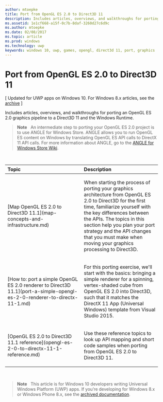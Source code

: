 ```yaml
---
author: mtoepke
title: Port from OpenGL ES 2.0 to Direct3D 11
description: Includes articles, overviews, and walkthroughs for porting an OpenGL ES 2.0 graphics pipeline to a Direct3D 11 and the Windows Runtime.
ms.assetid: 1e1cf668-a15f-0c7b-8daf-3260d27c6d9c
ms.author: mtoepke
ms.date: 02/08/2017
ms.topic: article
ms.prod: windows
ms.technology: uwp
keywords: windows 10, uwp, games, opengl, direct3d 11, port, graphics
---
```


# Port from OpenGL ES 2.0 to Direct3D 11


\[ Updated for UWP apps on Windows 10. For Windows 8.x articles, see the [archive](http://go.microsoft.com/fwlink/p/?linkid=619132) \]

Includes articles, overviews, and walkthroughs for porting an OpenGL ES 2.0 graphics pipeline to a Direct3D 11 and the Windows Runtime.

> **Note**   An intermediate step to porting your OpenGL ES 2.0 project is to use ANGLE for Windows Store. ANGLE allows you to run OpenGL ES content on Windows by translating OpenGL ES API calls to DirectX 11 API calls. For more information about ANGLE, go to the [ANGLE for Windows Store Wiki](http://go.microsoft.com/fwlink/p/?linkid=618387).

 

<table>
<colgroup>
<col width="50%" />
<col width="50%" />
</colgroup>
<thead>
<tr class="header">
<th align="left">Topic</th>
<th align="left">Description</th>
</tr>
</thead>
<tbody>
<tr class="odd">
<td align="left"><p>[Map OpenGL ES 2.0 to Direct3D 11.1](map-concepts-and-infrastructure.md)</p></td>
<td align="left"><p>When starting the process of porting your graphics architecture from OpenGL ES 2.0 to Direct3D for the first time, familiarize yourself with the key differences between the APIs. The topics in this section help you plan your port strategy and the API changes that you must make when moving your graphics processing to Direct3D.</p></td>
</tr>
<tr class="even">
<td align="left"><p>[How to: port a simple OpenGL ES 2.0 renderer to Direct3D 11.1](port-a-simple-opengl-es-2-0-renderer-to-directx-11-1.md)</p></td>
<td align="left"><p>For this porting exercise, we'll start with the basics: bringing a simple renderer for a spinning, vertex-shaded cube from OpenGL ES 2.0 into Direct3D, such that it matches the DirectX 11 App (Universal Windows) template from Visual Studio 2015.</p></td>
</tr>
<tr class="odd">
<td align="left"><p>[OpenGL ES 2.0 to Direct3D 11.1 reference](opengl-es-2-0-to-directx-11-1-reference.md)</p></td>
<td align="left"><p>Use these reference topics to look up API mapping and short code samples when porting from OpenGL ES 2.0 to Direct3D 11.</p></td>
</tr>
</tbody>
</table>

 

> **Note**  
This article is for Windows 10 developers writing Universal Windows Platform (UWP) apps. If you’re developing for Windows 8.x or Windows Phone 8.x, see the [archived documentation](http://go.microsoft.com/fwlink/p/?linkid=619132).

 

 

 




